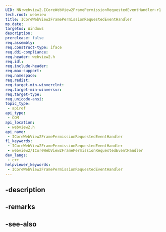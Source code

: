 ```yaml
---
UID: NN:webview2.ICoreWebView2FramePermissionRequestedEventHandler~r1
tech.root: webview
title: ICoreWebView2FramePermissionRequestedEventHandler
ms.date: 
targetos: Windows
description: 
prerelease: false
req.assembly: 
req.construct-type: iface
req.ddi-compliance: 
req.header: webview2.h
req.idl: 
req.include-header: 
req.max-support: 
req.namespace: 
req.redist: 
req.target-min-winverclnt: 
req.target-min-winversvr: 
req.target-type: 
req.unicode-ansi: 
topic_type:
 - apiref
api_type:
 - COM
api_location:
 - webview2.h
api_name:
 - ICoreWebView2FramePermissionRequestedEventHandler
f1_keywords:
 - ICoreWebView2FramePermissionRequestedEventHandler
 - webview2/ICoreWebView2FramePermissionRequestedEventHandler
dev_langs:
 - c++
helpviewer_keywords:
 - ICoreWebView2FramePermissionRequestedEventHandler
---
```


## -description

## -remarks

## -see-also

